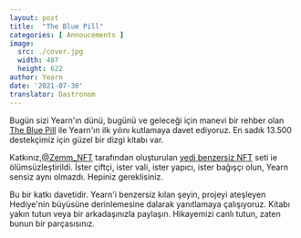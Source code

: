 ```yaml
---
layout: post
title:  "The Blue Pill"
categories: [ Annoucements ]
image:
  src: ./cover.jpg
  width: 487
  height: 622
author: Yearn
date: '2021-07-30'
translator: Dastronom
---
```


Bugün sizi Yearn'ın dünü, bugünü ve geleceği için manevi bir rehber olan [The Blue Pill](https://medium.com/iearn/the-blue-pill-ca44ed01f16f) ile Yearn'ın ilk yılını kutlamaya davet ediyoruz. En sadık 13.500 destekçimiz için güzel bir dizgi kitabı var.

Katkınız,[@Zemm_NFT](https://twitter.com/Zemm_NFT) tarafından oluşturulan [yedi benzersiz NFT](https://galaxy.eco/yearn) seti ie ölümsüzleştirildi. İster çiftçi, ister vali, ister yapıcı, ister bağışçı olun, Yearn sensiz aynı olmazdı. Hepiniz gereklisiniz.

Bu bir katkı davetidir. Yearn'i benzersiz kılan şeyin, projeyi ateşleyen Hediye'nin büyüsüne derinlemesine dalarak yanıtlamaya çalışıyoruz. Kitabı yakın tutun veya bir arkadaşınızla paylaşın. Hikayemizi canlı tutun, zaten bunun bir parçasısınız.